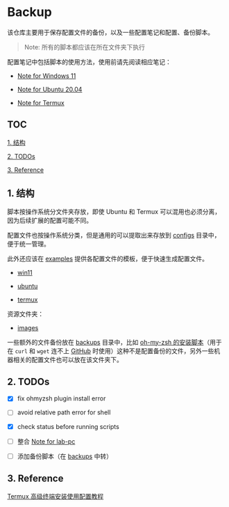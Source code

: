 # Backup

该仓库主要用于保存配置文件的备份，以及一些配置笔记和配置、备份脚本。

> Note: 所有的脚本都应该在所在文件夹下执行

配置笔记中包括脚本的使用方法，使用前请先阅读相应笔记：

- [Note for Windows 11](win11/note.md)

- [Note for Ubuntu 20.04](ubuntu/note.md)

- [Note for Termux](termux/note.md)

## TOC

[1. 结构](#1-结构)

[2. TODOs](#2-todos)

[3. Reference](#3-reference)

## 1. 结构

脚本按操作系统分文件夹存放，即使 Ubuntu 和 Termux 可以混用也必须分离，因为后续扩展的配置可能不同。

配置文件也按操作系统分类，但是通用的可以提取出来存放到 [configs](configs/) 目录中，便于统一管理。

此外还应该在 [examples](examples/) 提供各配置文件的模板，便于快速生成配置文件。

- [win11](win11/)

- [ubuntu](ubuntu/)

- [termux](termux/)

资源文件夹：

- [images](images/)

一些额外的文件备份放在 [backups](backups/) 目录中，比如 [oh-my-zsh 的安装脚本](backups/oh-my-zsh/install.sh)（用于在 `curl` 和 `wget` 连不上 [GitHub](https://github.com) 时使用）这种不是配置备份的文件，另外一些机器相关的配置文件也可以放在该文件夹下。

## 2. TODOs

- [x] fix ohmyzsh plugin install error

- [ ] avoid relative path error for shell

- [x] check status before running scripts

- [ ] 整合 [Note for lab-pc](backups/lab-pc/note.md)

- [ ] 添加备份脚本（在 [backups](backups/) 中转）

## 3. Reference

[Termux 高级终端安装使用配置教程](https://www.sqlsec.com/2018/05/termux.html)